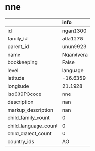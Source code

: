 # nne
|                      | info      |
|:---------------------|:----------|
| id                   | ngan1300  |
| family_id            | atla1278  |
| parent_id            | unun9923  |
| name                 | Ngandyera |
| bookkeeping          | False     |
| level                | language  |
| latitude             | -16.6359  |
| longitude            | 21.1928   |
| iso639P3code         | nne       |
| description          | nan       |
| markup_description   | nan       |
| child_family_count   | 0         |
| child_language_count | 0         |
| child_dialect_count  | 0         |
| country_ids          | AO        |